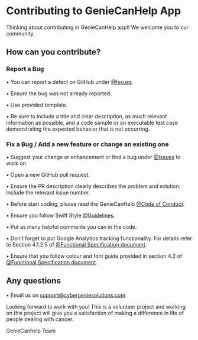 # Contributing to GenieCanHelp App
Thinking about contributing in GenieCanHelp app!! We welcome you to our community.

## How can you contribute?
### Report a Bug
•	You can report a defect on GitHub under [@Issues](https://github.com/CyberGenieSolutions/GenieCancerHelpIOSApp/issues/).

•	Ensure the bug was not already reported.

•	Use provided template.

•	Be sure to include a title and clear description, as much relevant information as possible, and a code sample or an    executable test case demonstrating the expected behavior that is not occurring.

### Fix a Bug / Add a new feature or change an existing one
•	Suggest your change or enhancement  or find a bug under [@Issues](https://github.com/CyberGenieSolutions/GenieCancerHelpIOSApp/issues/) to work on. 

•	Open a new GitHub pull request.

•	Ensure the PR description clearly describes the problem and solution. Include the relevant issue number.

•	Before start coding, please read the GenieCanHelp [@Code of Conduct](https://github.com/CyberGenieSolutions/GenieCancerHelpIOSApp/blob/master/CODE_OF_CONDUCT.md/).

•	Ensure you follow Swift Style [@Guidelines](https://google.github.io/swift/).

•	Put as many helpful comments you can in the code.

•	Don’t forget to put Google Analytics tracking functionality. For details refer to Section 4.1.2.5 of [@Functional Specification document](https://github.com/CyberGenieSolutions/GenieCancerHelpIOSApp/tree/master/docs/).

•	Ensure that you follow colour and font guide provided in section 4.2 of [@Functional Specification document](https://github.com/CyberGenieSolutions/GenieCancerHelpIOSApp/tree/master/docs/). 


## Any questions
•	Email us on support@cybergeniesolutions.com

Looking forward to work with you! This is a volunteer project and working on this project will give you a satisfaction of making a difference in life of people dealing with cancer.

GenieCanhelp Team
